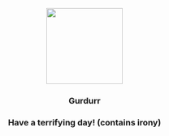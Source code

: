 <p align="center">
    <img src="https://raw.githubusercontent.com/PokeAPI/sprites/master/sprites/pokemon/533.png" width="150" height="150">
</p>
<h3 align="center"> <b>Gurdurr</b></h3>
<h3 align="center">Have a terrifying day! (contains irony)</h3>
